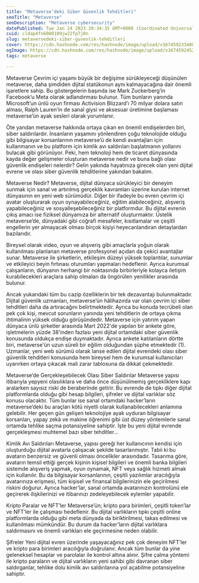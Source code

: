 ```yaml
---
title: "Metaverse’deki Siber Güvenlik Tehditleri"
seoTitle: "Metaverse"
seoDescription: "Metaverse cybersecurity"
datePublished: Tue Jan 24 2023 20:34:35 GMT+0000 (Coordinated Universal Time)
cuid: cldap4fn6000109jw22fp7j0n
slug: metaversedeki-siber-guvenlik-tehditleri
cover: https://cdn.hashnode.com/res/hashnode/image/upload/v1674592334083/00a59bf6-c625-4c45-9174-3067252f2133.jpeg
ogImage: https://cdn.hashnode.com/res/hashnode/image/upload/v1674592452609/5486c3ca-c06a-42e7-8ffb-5c21411421b7.jpeg
tags: metaverse

---
```



Metaverse
Çevrim içi yaşamı büyük bir değişime sürükleyeceği düşünülen metaverse, daha şimdiden dijital statükonun aynı kalmayacağına dair önemli işaretlere sahip. Bu göstergelerin başında ise Mark Zuckerberg’in Facebook’u Meta olarak adlandırması bulunur. Tüm bunların yanında Microsoft’un ünlü oyun firması Activision Blizzard’ı 70 milyar dolara satın alması, Ralph Lauren’in de sanal giysi ve aksesuar üretimine başlaması metaverse’ün ayak sesleri olarak yorumlanır.

Öte yandan metaverse hakkında ortaya çıkan en önemli endişelerden biri, siber saldırılardır. İnsanların yaşamını yönlendiren çoğu teknolojide olduğu gibi bilgisayar korsanlarının metaverse’ü de kendi avantajları için kullanmanın ve bu platform için kimlik avı saldırıları başlatmanın yollarını bulacak gibi görünüyor. Peki, hem teknoloji hem de ticaret dünyasında kayda değer gelişmeler oluşturan metaverse nedir ve buna bağlı olası güvenlik endişeleri nelerdir? Gelin yakında hayatınıza girecek olan yeni dijital evrene ve olası siber güvenlik tehditlerine yakından bakalım.

Metaverse Nedir?
Metaverse, dijital dünyaca sürükleyici bir deneyim sunmak için sanal ve artırılmış gerçeklik kavramları üzerine kurulan internet dünyasının en yeni web sürümüdür. Diğer bir ifadeyle bu evren çevrim içi avatar oluşturarak oyun oynayabileceğiniz, eğitim alabileceğiniz, alışveriş yapabileceğiniz ve sosyalleşebileceğiniz bir platformdur. Bu dijital evrenin çıkış amacı ise fiziksel dünyamıza bir alternatif oluşturmaktır. Üstelik metaverse’de, dünyadaki gibi coğrafi mesafeler, kısıtlamalar ve çeşitli engellerin yer almayacak olması birçok kişiyi heyecanlandıran detaylardan bazılarıdır.

Bireysel olarak video, oyun ve alışveriş gibi amaçlarla yoğun olarak kullanılması planlanan metaverse profesyonel açıdan da çekici avantajlar sunar. Metaverse ile şirketlerin, etkileşim düzeyi yüksek toplantılar, sunumlar ve etkileyici beyin fırtınası oturumları yapmaları hedeflenir. Ayrıca kurumsal çalışanların, dünyanın herhangi bir noktasında birbirleriyle kolayca iletişim kurabilecekleri araçlara sahip olmaları da öngörülen yenilikler arasında bulunur.

Ancak yukarıdaki tüm bu cazip özelliklerin bir tek dezavantajı bulunmaktadır. Dijital güvenlik uzmanları, metaverse’ün hâlihazırda var olan çevrim içi siber tehditleri daha da artıracağını belirtmektedir. Ayrıca bu konuda tecrübeli olan pek çok kişi, mevcut sorunların yanında yeni tehditlerin de ortaya çıkma ihtimalinin yüksek olduğu görüşündedir. Metaverse için yatırım yapan dünyaca ünlü şirketler arasında Mart 2022'de yapılan bir ankete göre, işletmelerin yüzde 38'inden fazlası yeni dijital ortamdaki siber güvenlik konusunda oldukça endişe duymaktadır. Ayrıca ankete katılanların dörtte biri, metaverse'ün uzun süreli bir eğilim olduğundan şüphe etmektedir (1). Uzmanlar, yeni web sürümü olarak lanse edilen dijital evrendeki olası siber güvenlik tehditleri konusunda hem bireysel hem de kurumsal kullanıcıları uyarırken ortaya çıkacak mali zarar tablosuna da dikkat çekmektedir. 

Metaverse’de Gerçekleşebilecek Olası Siber Saldırılar
Metaverse yapısı itibarıyla yepyeni olasılıklara ve daha önce düşünülmemiş gerçekliklere kapı aralarken sayısız riski de beraberinde getirir. Bu evrende de tıpkı diğer dijital platformlarda olduğu gibi hesap bilgileri, şifreler ve dijital varlıklar söz konusu olacaktır. Tüm bunlar ise sanal ortamdaki hacker’ların metaverse’deki bu araçları kötü niyetli olarak kullanabilecekleri anlamına gelebilir. Her geçen gün gelişen teknolojiye ayak uyduran bilgisayar korsanları, yapay zekâ ve makine öğrenimi gibi üst düzey yöntemlerle sanal ortamda tehlike saçma potansiyeline sahiptir. İşte bu yeni dijital evrende gerçekleşmesi muhtemel bazı siber tehditler…

Kimlik Avı Saldırıları
Metaverse, yapısı gereği her kullanıcının kendisi için oluşturduğu dijital avatarla çalışacak şekilde tasarlanmıştır. Tabii ki bu avatarın benzersiz ve güvenli olması öncelikler arasındadır. Tasarıma göre, avatarın temsil ettiği gerçek kişinin kişisel bilgileri ve önemli banka bilgileri sistemde alışveriş yapmak, oyun oynamak, NFT veya sağlık hizmeti almak için kullanılır. Bu da bilgisayar korsanlarının, çeşitli yazılımlar aracılığıyla avatarınıza erişmesi, tüm kişisel ve finansal bilgilerinizin ele geçirilmesi riskini doğurur. Ayrıca hacker’lar, sanal ortamda avatarınızın kontrolünü ele geçirerek ilişkilerinizi ve itibarınızı zedeleyebilecek eylemler yapabilir.

Kripto Paralar ve NFT’ler
Metaverse’ün; kripto para birimleri, çeşitli token’lar ve NFT’ler ile çalışması hedeflenir. Bu dijital varlıkların tıpkı çeşitli online platformlarda olduğu gibi meta dünyada da biriktirilmesi, takas edilmesi ve kullanılması mümkündür. Bu durum da hacker’ların dijital varlıklara saldırmasını ve önemli varlıkları ele geçirmesine neden olabilir.

Şifreler
Yeni dijital evren üzerinde yaşayacağınız pek çok deneyim NFT’ler ve kripto para birimleri aracılığıyla doğrulanır. Ancak tüm bunlar da yine geleneksel hesaplar ve parolalar ile kontrol altına alınır. Şifre çalma yöntemi ile kripto paraların ve dijital varlıkların yeni sahibi gibi davranan siber saldırganlar, tehlike dolu kimlik avı saldırılarına yol açabilme potansiyeline sahiptir.
